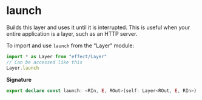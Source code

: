 # launch

Builds this layer and uses it until it is interrupted. This is useful when
your entire application is a layer, such as an HTTP server.

To import and use `launch` from the "Layer" module:

```ts
import * as Layer from "effect/Layer"
// Can be accessed like this
Layer.launch
```

**Signature**

```ts
export declare const launch: <RIn, E, ROut>(self: Layer<ROut, E, RIn>) => Effect.Effect<never, E, RIn>
```
